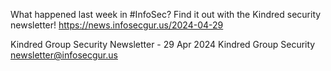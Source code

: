 What happened last week in #InfoSec? Find it out with the Kindred security newsletter!
https://news.infosecgur.us/2024-04-29

Kindred Group Security Newsletter - 29 Apr 2024
Kindred Group Security
newsletter@infosecgur.us
 
